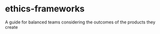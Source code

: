 # ethics-frameworks
A guide for balanced teams considering the outcomes of the products they create
